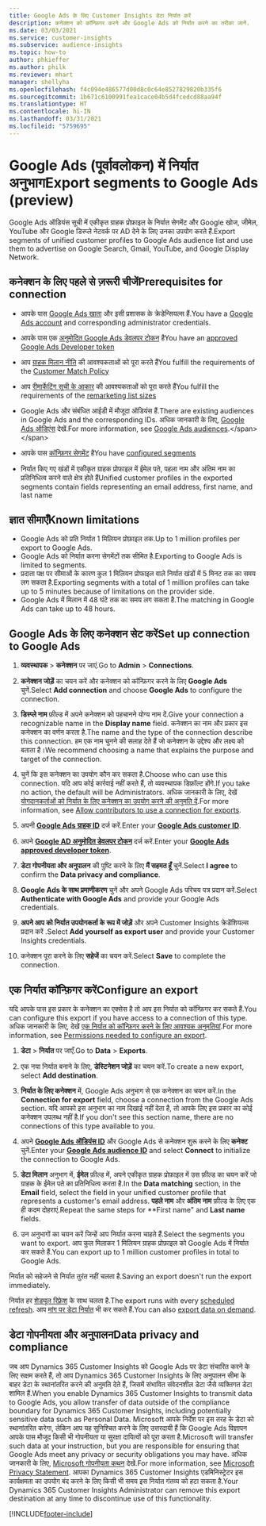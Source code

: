 ```yaml
---
title: Google Ads के लिए Customer Insights डेटा निर्यात करें
description: कनेक्शन को कॉन्फ़िगर करने और Google Ads को निर्यात करने का तरीका जानें.
ms.date: 03/03/2021
ms.service: customer-insights
ms.subservice: audience-insights
ms.topic: how-to
author: phkieffer
ms.author: philk
ms.reviewer: mhart
manager: shellyha
ms.openlocfilehash: f4c094e486577d00d8c0c64e8527829820b335f6
ms.sourcegitcommit: 1b671c6100991fea1cace04b5d4fcedcd88aa94f
ms.translationtype: HT
ms.contentlocale: hi-IN
ms.lasthandoff: 03/31/2021
ms.locfileid: "5759695"
---
```

# <a name="export-segments-to-google-ads-preview"></a><span data-ttu-id="1415c-103">Google Ads (पूर्वावलोकन) में निर्यात अनुभाग</span><span class="sxs-lookup"><span data-stu-id="1415c-103">Export segments to Google Ads (preview)</span></span>

<span data-ttu-id="1415c-104">Google Ads ऑडियंस सूची में एकीकृत ग्राहक प्रोफ़ाइल के निर्यात सेगमेंट और Google खोज, जीमेल, YouTube और Google डिस्प्ले नेटवर्क पर AD देने के लिए उनका उपयोग करते हैं.</span><span class="sxs-lookup"><span data-stu-id="1415c-104">Export segments of unified customer profiles to Google Ads audience list and use them to advertise on Google Search, Gmail, YouTube, and Google Display Network.</span></span> 

## <a name="prerequisites-for-connection"></a><span data-ttu-id="1415c-105">कनेक्शन के लिए पहले से ज़रूरी चीजें</span><span class="sxs-lookup"><span data-stu-id="1415c-105">Prerequisites for connection</span></span>

-   <span data-ttu-id="1415c-106">आपके पास [Google Ads खाता](https://ads.google.com/) और इसी प्रशासक के क्रेडेन्सियल्स हैं.</span><span class="sxs-lookup"><span data-stu-id="1415c-106">You have a [Google Ads account](https://ads.google.com/) and corresponding administrator credentials.</span></span>
-   <span data-ttu-id="1415c-107">आपके पास एक [अनुमोदित Google Ads डेवलपर टोकन](https://developers.google.com/google-ads/api/docs/first-call/dev-token) है</span><span class="sxs-lookup"><span data-stu-id="1415c-107">You have an [approved Google Ads Developer token](https://developers.google.com/google-ads/api/docs/first-call/dev-token)</span></span> 
-   <span data-ttu-id="1415c-108">आप [ग्राहक मिलान नीति](https://support.google.com/adspolicy/answer/6299717) की आवश्यकताओं को पूरा करते हैं</span><span class="sxs-lookup"><span data-stu-id="1415c-108">You fulfill the requirements of the [Customer Match Policy](https://support.google.com/adspolicy/answer/6299717)</span></span>
-   <span data-ttu-id="1415c-109">आप [रीमार्केटिंग सूची के आकार](https://support.google.com/google-ads/answer/7558048) की आवश्यकताओं को पूरा करते हैं</span><span class="sxs-lookup"><span data-stu-id="1415c-109">You fulfill the requirements of the [remarketing list sizes](https://support.google.com/google-ads/answer/7558048)</span></span> 

-   <span data-ttu-id="1415c-110">Google Ads और संबंधित आईडी में मौजूदा ऑडियंस हैं.</span><span class="sxs-lookup"><span data-stu-id="1415c-110">There are existing audiences in Google Ads and the corresponding IDs.</span></span> <span data-ttu-id="1415c-111">अधिक जानकारी के लिए, [Google Ads ऑडिएंस](https://support.google.com/google-ads/answer/7558048?hl=en#:~:text=Audience%20lists%20is%20a%20section,Display%20Network%20through%20remarketing%20campaigns.) देखें.</span><span class="sxs-lookup"><span data-stu-id="1415c-111">For more information, see [Google Ads audiences](https://support.google.com/google-ads/answer/7558048?hl=en#:~:text=Audience%20lists%20is%20a%20section,Display%20Network%20through%20remarketing%20campaigns.).</span></span>
-   <span data-ttu-id="1415c-112">आपके पास [कॉन्फ़िगर सेगमेंट](segments.md) है</span><span class="sxs-lookup"><span data-stu-id="1415c-112">You have [configured segments](segments.md)</span></span>
-   <span data-ttu-id="1415c-113">निर्यात किए गए खंडों में एकीकृत ग्राहक प्रोफाइल में ईमेल पते, पहला नाम और अंतिम नाम का प्रतिनिधित्व करने वाले क्षेत्र होते हैं</span><span class="sxs-lookup"><span data-stu-id="1415c-113">Unified customer profiles in the exported segments contain fields representing an email address, first name, and last name</span></span>

## <a name="known-limitations"></a><span data-ttu-id="1415c-114">ज्ञात सीमाएँ</span><span class="sxs-lookup"><span data-stu-id="1415c-114">Known limitations</span></span>

- <span data-ttu-id="1415c-115">Google Ads को प्रति निर्यात 1 मिलियन प्रोफ़ाइल तक.</span><span class="sxs-lookup"><span data-stu-id="1415c-115">Up to 1 million profiles per export to Google Ads.</span></span>
- <span data-ttu-id="1415c-116">Google Ads को निर्यात करना सेगमेंटों तक सीमित है.</span><span class="sxs-lookup"><span data-stu-id="1415c-116">Exporting to Google Ads is limited to segments.</span></span>
- <span data-ttu-id="1415c-117">प्रदाता पक्ष पर सीमाओं के कारण कुल 1 मिलियन प्रोफाइल वाले निर्यात खंडों में 5 मिनट तक का समय लग सकता है.</span><span class="sxs-lookup"><span data-stu-id="1415c-117">Exporting segments with a total of 1 million profiles can take up to 5 minutes because of limitations on the provider side.</span></span> 
- <span data-ttu-id="1415c-118">Google Ads में मिलान में 48 घंटे तक का समय लग सकता है.</span><span class="sxs-lookup"><span data-stu-id="1415c-118">The matching in Google Ads can take up to 48 hours.</span></span>

## <a name="set-up-connection-to-google-ads"></a><span data-ttu-id="1415c-119">Google Ads के लिए कनेक्शन सेट करें</span><span class="sxs-lookup"><span data-stu-id="1415c-119">Set up connection to Google Ads</span></span>

1. <span data-ttu-id="1415c-120">**व्यवस्थापक** > **कनेक्शन** पर जाएं.</span><span class="sxs-lookup"><span data-stu-id="1415c-120">Go to **Admin** > **Connections**.</span></span>

1. <span data-ttu-id="1415c-121">**कनेक्शन जोड़ें** का चयन करें और कनेक्शन को कॉन्फ़िगर करने के लिए **Google Ads** चुनें.</span><span class="sxs-lookup"><span data-stu-id="1415c-121">Select **Add connection** and choose **Google Ads** to configure the connection.</span></span>

1. <span data-ttu-id="1415c-122">**डिस्प्ले नाम** फ़ील्ड में अपने कनेक्शन को पहचानने योग्य नाम दें.</span><span class="sxs-lookup"><span data-stu-id="1415c-122">Give your connection a recognizable name in the **Display name** field.</span></span> <span data-ttu-id="1415c-123">कनेक्शन का नाम और प्रकार इस कनेक्शन का वर्णन करता है.</span><span class="sxs-lookup"><span data-stu-id="1415c-123">The name and the type of the connection describe this connection.</span></span> <span data-ttu-id="1415c-124">हम एक नाम चुनने की सलाह देते हैं जो कनेक्शन के उद्देश्य और लक्ष्य को बताता है।</span><span class="sxs-lookup"><span data-stu-id="1415c-124">We recommend choosing a name that explains the purpose and target of the connection.</span></span>

1. <span data-ttu-id="1415c-125">चुनें कि इस कनेक्शन का उपयोग कौन कर सकता है.</span><span class="sxs-lookup"><span data-stu-id="1415c-125">Choose who can use this connection.</span></span> <span data-ttu-id="1415c-126">यदि आप कोई कार्रवाई नहीं करते हैं, तो व्यवस्थापक डिफ़ॉल्ट होंगे.</span><span class="sxs-lookup"><span data-stu-id="1415c-126">If you take no action, the default will be Administrators.</span></span> <span data-ttu-id="1415c-127">अधिक जानकारी के लिए, देखें [योगदानकर्ताओं को निर्यात के लिए कनेक्शन का उपयोग करने की अनुमति दें](connections.md#allow-contributors-to-use-a-connection-for-exports).</span><span class="sxs-lookup"><span data-stu-id="1415c-127">For more information, see [Allow contributors to use a connection for exports](connections.md#allow-contributors-to-use-a-connection-for-exports).</span></span>

1. <span data-ttu-id="1415c-128">अपनी **[Google Ads ग्राहक ID](https://support.google.com/google-ads/answer/1704344)** दर्ज करें.</span><span class="sxs-lookup"><span data-stu-id="1415c-128">Enter your **[Google Ads customer ID](https://support.google.com/google-ads/answer/1704344)**.</span></span>

1. <span data-ttu-id="1415c-129">अपने **[Google AD अनुमोदित डेवलपर टोकन](https://developers.google.com/google-ads/api/docs/first-call/dev-token)** दर्ज करें.</span><span class="sxs-lookup"><span data-stu-id="1415c-129">Enter your **[Google Ads approved developer token](https://developers.google.com/google-ads/api/docs/first-call/dev-token)**.</span></span>

1. <span data-ttu-id="1415c-130">**डेटा गोपनीयता और अनुपालन** की पुष्टि करने के लिए **मैं सहमत हूँ** चुनें.</span><span class="sxs-lookup"><span data-stu-id="1415c-130">Select **I agree** to confirm the **Data privacy and compliance**.</span></span>

1. <span data-ttu-id="1415c-131">**Google Ads के साथ प्रमाणीकरण** चुनें और अपने Google Ads परिचय पत्र प्रदान करें.</span><span class="sxs-lookup"><span data-stu-id="1415c-131">Select **Authenticate with Google Ads** and provide your Google Ads credentials.</span></span>

1. <span data-ttu-id="1415c-132">**अपने आप को निर्यात उपयोगकर्ता के रूप में जोड़ें** और अपने Customer Insights क्रेडेंशियल्स प्रदान करें .</span><span class="sxs-lookup"><span data-stu-id="1415c-132">Select **Add yourself as export user** and provide your Customer Insights credentials.</span></span>

1. <span data-ttu-id="1415c-133">कनेक्शन पूरा करने के लिए **सहेजें** का चयन करें.</span><span class="sxs-lookup"><span data-stu-id="1415c-133">Select **Save** to complete the connection.</span></span> 

## <a name="configure-an-export"></a><span data-ttu-id="1415c-134">एक निर्यात कॉन्फ़िगर करें</span><span class="sxs-lookup"><span data-stu-id="1415c-134">Configure an export</span></span>

<span data-ttu-id="1415c-135">यदि आपके पास इस प्रकार के कनेक्शन का एक्सेस है तो आप इस निर्यात को कॉन्फ़िगर कर सकते हैं.</span><span class="sxs-lookup"><span data-stu-id="1415c-135">You can configure this export if you have access to a connection of this type.</span></span> <span data-ttu-id="1415c-136">अधिक जानकारी के लिए, देखें [एक निर्यात को कॉन्फ़िगर करने के लिए आवश्यक अनुमतियां](export-destinations.md#set-up-a-new-export).</span><span class="sxs-lookup"><span data-stu-id="1415c-136">For more information, see [Permissions needed to configure an export](export-destinations.md#set-up-a-new-export).</span></span>

1. <span data-ttu-id="1415c-137">**डेटा** > **निर्यात** पर जाएँ.</span><span class="sxs-lookup"><span data-stu-id="1415c-137">Go to **Data** > **Exports**.</span></span>

1. <span data-ttu-id="1415c-138">एक नया निर्यात बनाने के लिए, **डेस्टिनेशन जोड़ें** का चयन करें.</span><span class="sxs-lookup"><span data-stu-id="1415c-138">To create a new export, select **Add destination**.</span></span>

1. <span data-ttu-id="1415c-139">**निर्यात के लिए कनेक्शन** में, Google Ads अनुभाग से एक कनेक्शन का चयन करें.</span><span class="sxs-lookup"><span data-stu-id="1415c-139">In the **Connection for export** field, choose a connection from the Google Ads section.</span></span> <span data-ttu-id="1415c-140">यदि आपको इस अनुभाग का नाम दिखाई नहीं देता है, तो आपके लिए इस प्रकार का कोई कनेक्शन उपलब्ध नहीं है.</span><span class="sxs-lookup"><span data-stu-id="1415c-140">If you don't see this section name, there are no connections of this type available to you.</span></span>

1. <span data-ttu-id="1415c-141">अपने **[Google Ads ऑडियंस ID](https://support.google.com/google-ads/answer/7558048?hl=en#:~:text=Audience%20lists%20is%20a%20section,Display%20Network%20through%20remarketing%20campaigns.)** और Google Ads से कनेक्शन शुरू करने के लिए **कनेक्ट** चुनें.</span><span class="sxs-lookup"><span data-stu-id="1415c-141">Enter your **[Google Ads audience ID](https://support.google.com/google-ads/answer/7558048?hl=en#:~:text=Audience%20lists%20is%20a%20section,Display%20Network%20through%20remarketing%20campaigns.)** and select **Connect** to initialize the connection to Google Ads.</span></span>

1. <span data-ttu-id="1415c-142">**डेटा मिलान** अनुभाग में, **ईमेल** फ़ील्ड में, अपने एकीकृत ग्राहक प्रोफ़ाइल में उस फ़ील्ड का चयन करें जो ग्राहक के ईमेल पते का प्रतिनिधित्व करता है.</span><span class="sxs-lookup"><span data-stu-id="1415c-142">In the **Data matching** section, in the **Email** field, select the field in your unified customer profile that represents a customer's email address.</span></span> <span data-ttu-id="1415c-143">**पहले नाम** और **अंतिम नाम** फ़ील्ड के लिए एक ही कदम दोहराएं.</span><span class="sxs-lookup"><span data-stu-id="1415c-143">Repeat the same steps for \*\*First name" and **Last name** fields.</span></span>

1. <span data-ttu-id="1415c-144">उन अनुभागों का चयन करें जिन्हें आप निर्यात करना चाहते हैं.</span><span class="sxs-lookup"><span data-stu-id="1415c-144">Select the segments you want to export.</span></span> <span data-ttu-id="1415c-145">आप कुल मिलाकर 1 मिलियन ग्राहक प्रोफ़ाइल को Google Ads में निर्यात कर सकते हैं.</span><span class="sxs-lookup"><span data-stu-id="1415c-145">You can export up to 1 million customer profiles in total to Google Ads.</span></span>

<span data-ttu-id="1415c-146">निर्यात को सहेजने से निर्यात तुरंत नहीं चलता है.</span><span class="sxs-lookup"><span data-stu-id="1415c-146">Saving an export doesn't run the export immediately.</span></span>

<span data-ttu-id="1415c-147">निर्यात हर [शेड्यूल रिफ़्रेश](system.md#schedule-tab) के साथ चलता है.</span><span class="sxs-lookup"><span data-stu-id="1415c-147">The export runs with every [scheduled refresh](system.md#schedule-tab).</span></span> <span data-ttu-id="1415c-148">आप [मांग पर डेटा निर्यात](export-destinations.md#run-exports-on-demand) भी कर सकते हैं.</span><span class="sxs-lookup"><span data-stu-id="1415c-148">You can also [export data on demand](export-destinations.md#run-exports-on-demand).</span></span> 

## <a name="data-privacy-and-compliance"></a><span data-ttu-id="1415c-149">डेटा गोपनीयता और अनुपालन</span><span class="sxs-lookup"><span data-stu-id="1415c-149">Data privacy and compliance</span></span>

<span data-ttu-id="1415c-150">जब आप Dynamics 365 Customer Insights को Google Ads पर डेटा संचारित करने के लिए सक्षम करते हैं, तो आप Dynamics 365 Customer Insights के लिए अनुपालन सीमा के बाहर डेटा के स्थानांतरित करने की अनुमति देते हैं, जिसमें संभावित संवेदनशील डेटा जैसे व्यक्तिगत डेटा शामिल हैं.</span><span class="sxs-lookup"><span data-stu-id="1415c-150">When you enable Dynamics 365 Customer Insights to transmit data to Google Ads, you allow transfer of data outside of the compliance boundary for Dynamics 365 Customer Insights, including potentially sensitive data such as Personal Data.</span></span> <span data-ttu-id="1415c-151">Microsoft आपके निर्देश पर इस तरह के डेटा को स्थानांतरित करेगा, लेकिन आप यह सुनिश्चित करने के लिए उत्तरदायी हैं कि Google Ads विज्ञापन आपके पास मौजूद किसी भी गोपनीयता या सुरक्षा दायित्वों को पूरा करता है.</span><span class="sxs-lookup"><span data-stu-id="1415c-151">Microsoft will transfer such data at your instruction, but you are responsible for ensuring that Google Ads meet any privacy or security obligations you may have.</span></span> <span data-ttu-id="1415c-152">अधिक जानकारी के लिए, [Microsoft गोपनीयता कथन](https://go.microsoft.com/fwlink/?linkid=396732) देखें.</span><span class="sxs-lookup"><span data-stu-id="1415c-152">For more information, see [Microsoft Privacy Statement](https://go.microsoft.com/fwlink/?linkid=396732).</span></span>
<span data-ttu-id="1415c-153">आपका Dynamics 365 Customer Insights एडमिनिस्ट्रेटर इस कार्यक्षमता का उपयोग बंद करने के लिए किसी भी समय इस निर्यात गंतव्य को हटा सकता है.</span><span class="sxs-lookup"><span data-stu-id="1415c-153">Your Dynamics 365 Customer Insights Administrator can remove this export destination at any time to discontinue use of this functionality.</span></span>


[!INCLUDE[footer-include](../includes/footer-banner.md)]
